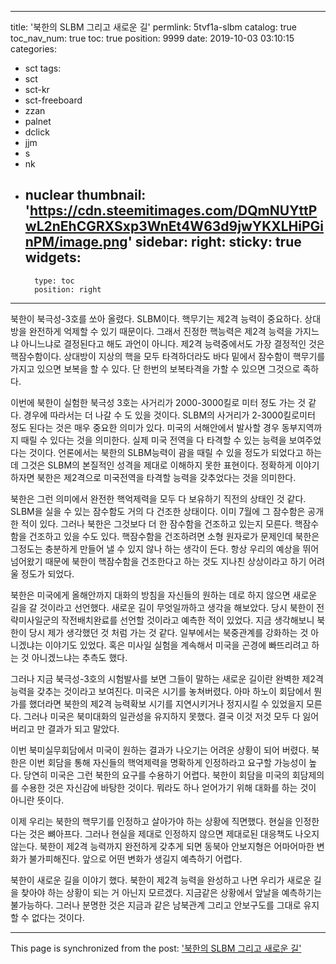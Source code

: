 
---
title: '북한의 SLBM 그리고 새로운 길'
permlink: 5tvf1a-slbm
catalog: true
toc_nav_num: true
toc: true
position: 9999
date: 2019-10-03 03:10:15
categories:
- sct
tags:
- sct
- sct-kr
- sct-freeboard
- zzan
- palnet
- dclick
- jjm
- s
- nk
- nuclear
thumbnail: 'https://cdn.steemitimages.com/DQmNUYttPwL2nEhCGRXSxp3WnEt4W63d9jwYKXLHiPGinPM/image.png'
sidebar:
    right:
        sticky: true
widgets:
    -
        type: toc
        position: right
---


북한이 북극성-3호를 쏘아 올렸다. SLBM이다. 핵무기는 제2격 능력이 중요하다. 상대방을 완전하게 억제할 수 있기 때문이다. 그래서 진정한 핵능력은 제2격 능력을 가지느냐 아니느냐로 결정된다고 해도 과언이 아니다. 제2격 능력중에서도 가장 결정적인 것은 핵잠수함이다. 상대방이 지상의 핵을 모두 타격하더라도 바다 밑에서 잠수함이 핵무기를 가지고 있으면 보복을 할 수 있다. 단 한번의 보복타격을 가할 수 있으면 그것으로 족하다.

이번에 북한이 실험한 북극성 3호는 사거리가 2000-3000킬로 미터 정도 가는 것 같다. 경우에 따라서는 더 나갈 수 도 있을 것이다. SLBM의 사거리가 2-3000킬로미터 정도 된다는 것은 매우 중요한 의미가 있다. 미국의 서해안에서 발사할 경우 동부지역까지 때릴 수 있다는 것을 의미한다. 실제 미국 전역을 다 타격할 수 있는 능력을 보여주었다는 것이다. 언론에서는 북한의 SLBM능력이 괌을 때릴 수 있을 정도가 되었다고 하는데 그것은 SLBM의 본질적인 성격을 제대로 이해하지 못한 표현이다. 정확하게 이야기하자면 북한은 제2격으로 미국전역을 타격할 능력을 갖추었다는 것을 의미한다.

북한은 그런 의미에서 완전한 핵억제력을 모두 다 보유하기 직전의 상태인 것 같다. SLBM을 실을 수 있는 잠수함도 거의 다 건조한 상태이다. 이미 7월에 그 잠수함은 공개한 적이 있다. 그러나 북한은 그것보다 더 한 잠수함을 건조하고 있는지 모른다. 핵잠수함을 건조하고 있을 수도 있다. 핵잠수함을 건조하려면 소형 원자로가 문제인데 북한은 그정도는 충분하게 만들어 낼 수 있지 않나 하는 생각이 든다. 항상 우리의 예상을 뛰어 넘어왔기 때문에 북한이 핵잠수함을 건조한다고 하는 것도 지나친 상상이라고 하기 어려울 정도가 되었다.

북한은 미국에게 올해안까지 대화의 방침을 자신들의 원하는 데로 하지 않으면 새로운 길을 갈 것이라고 선언했다. 새로운 길이 무엇일까하고 생각을 해보았다. 당시 북한이 전략미사일군의 작전배치완료를 선언할 것이라고 예측한 적이 있었다. 지금 생각해보니 북한이 당시 제가 생각했던 것 처럼 가는 것 같다. 일부에서는 북중관계를 강화하는 것 아니겠냐는 이야기도 있었다. 혹은 미사일 실험을 계속해서 미국을 곤경에 빠뜨리려고 하는 것 아니겠느냐는 추측도 했다.

그러나 지금 북극성-3호의 시험발사를 보면 그들이 말하는 새로운 길이란 완벽한 제2격 능력을 갖추는 것이라고 보여진다. 미국은 시기를 놓쳐버렸다. 아마 하노이 회담에서 뭔가를 했더라면 북한의 제2격 능력확보 시기를 지연시키거나 정지시킬 수 있었을지 모른다. 그러나 미국은 북미대화의 일관성을 유지하지 못했다. 결국 이것 저것 모두 다 잃어 버리고 만 결과가 되고 말았다.

이번 북미실무회담에서 미국이 원하는 결과가 나오기는 어려운 상황이 되어 버렸다. 북한은 이번 회담을 통해 자신들의 핵억제력을 명확하게 인정하라고 요구할 가능성이 높다. 당연히 미국은 그런 북한의 요구를 수용하기 어렵다. 북한이 회담을 미국의 회담제의를 수용한 것은 자신감에 바탕한 것이다. 뭐라도 하나 얻어가기 위해 대화를 하는 것이 아니란 뜻이다.

이제 우리는 북한의 핵무기를 인정하고 살아가야 하는 상황에 직면했다. 현실을 인정한다는 것은 뼈아프다. 그러나 현실을 제대로 인정하지 않으면 제대로된 대응책도 나오지 않는다. 북한이 제2격 능력까지 완전하게 갖추게 되면 동북아 안보지형은 어마어마한 변화가 불가피해진다. 앞으로 어떤 변화가 생길지 예측하기 어렵다.

북한이 새로운 길을 이야기 했다. 북한이 제2격 능력을 완성하고 나면 우리가 새로운 길을 찾아야 하는 상황이 되는 거 아닌지 모르겠다. 지금같은 상황에서 앞날을 예측하기는 불가능하다. 그러나 분명한 것은 지금과 같은 남북관계 그리고 안보구도를 그대로 유지할 수 없다는 것이다.

- - -

This page is synchronized from the post: ['북한의 SLBM 그리고 새로운 길'](https://steemit.com/@oldstone/5tvf1a-slbm)
